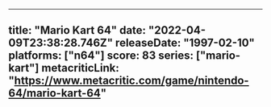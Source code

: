 
---
title: "Mario Kart 64"
date: "2022-04-09T23:38:28.746Z"
releaseDate: "1997-02-10"
platforms: ["n64"]
score: 83
series: ["mario-kart"]
metacriticLink: "https://www.metacritic.com/game/nintendo-64/mario-kart-64"
---
